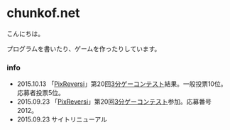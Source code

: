 # chunkof.net

こんにちは。

プログラムを書いたり、ゲームを作ったりしています。


### info
- 2015.10.13 「[PixReversi](game.html#PixReversi)」第20回[3分ゲーコンテスト](http://3punge.jp)結果。一般投票10位。応募者投票5位。
- 2015.09.23 「[PixReversi](game.html#PixReversi)」第20回[3分ゲーコンテスト](http://3punge.jp)参加。応募番号2012。
- 2015.09.23 サイトリニューアル
